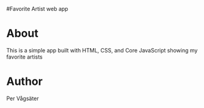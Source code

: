 #Favorite Artist web app

# About
This is a simple app built with HTML, CSS, and Core JavaScript showing my favorite artists

# Author

Per Vågsäter
